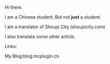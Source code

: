 Hi there. 

I am a Chinese student, But not **just** a student. 

I am a translator of Shoujo City (shoujocity.com)

I also translate some other article. 

Links:

My Blog:blog.mcplugin.cn
